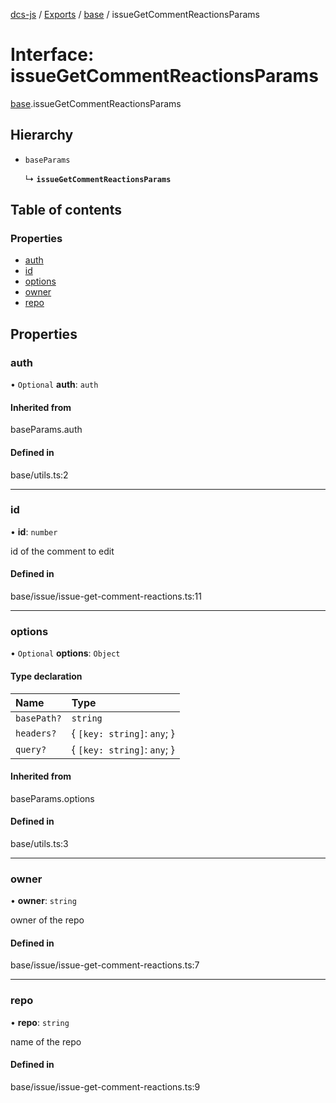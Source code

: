 [dcs-js](../README.md) / [Exports](../modules.md) / [base](../modules/base.md) / issueGetCommentReactionsParams

# Interface: issueGetCommentReactionsParams

[base](../modules/base.md).issueGetCommentReactionsParams

## Hierarchy

- `baseParams`

  ↳ **`issueGetCommentReactionsParams`**

## Table of contents

### Properties

- [auth](base.issueGetCommentReactionsParams.md#auth)
- [id](base.issueGetCommentReactionsParams.md#id)
- [options](base.issueGetCommentReactionsParams.md#options)
- [owner](base.issueGetCommentReactionsParams.md#owner)
- [repo](base.issueGetCommentReactionsParams.md#repo)

## Properties

### <a id="auth" name="auth"></a> auth

• `Optional` **auth**: `auth`

#### Inherited from

baseParams.auth

#### Defined in

base/utils.ts:2

___

### <a id="id" name="id"></a> id

• **id**: `number`

id of the comment to edit

#### Defined in

base/issue/issue-get-comment-reactions.ts:11

___

### <a id="options" name="options"></a> options

• `Optional` **options**: `Object`

#### Type declaration

| Name | Type |
| :------ | :------ |
| `basePath?` | `string` |
| `headers?` | { `[key: string]`: `any`;  } |
| `query?` | { `[key: string]`: `any`;  } |

#### Inherited from

baseParams.options

#### Defined in

base/utils.ts:3

___

### <a id="owner" name="owner"></a> owner

• **owner**: `string`

owner of the repo

#### Defined in

base/issue/issue-get-comment-reactions.ts:7

___

### <a id="repo" name="repo"></a> repo

• **repo**: `string`

name of the repo

#### Defined in

base/issue/issue-get-comment-reactions.ts:9
